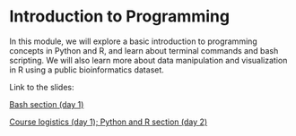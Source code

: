 # Introduction to Programming
In this module, we will explore a basic introduction to programming concepts in Python and R, and learn about terminal commands and bash scripting. We will also learn more about data manipulation and visualization in R using a public bioinformatics dataset. 

Link to the slides:

[Bash section (day 1)](https://ucsdcloud-my.sharepoint.com/:p:/g/personal/jjauregu_ucsd_edu/EeG7vdvb66pHogHdFN8l2REB46kBSj4tBDjxYfaVtfNWGg?e=Aue6kf)

[Course logistics (day 1); Python and R section (day 2)](https://ucsdcloud-my.sharepoint.com/:p:/g/personal/jjauregu_ucsd_edu/EWyV3OnxJtpOvtBfvvX_SDkBYo9LQs_Rc_OYgAqvA0xk-Q?e=SFn6Aj)
